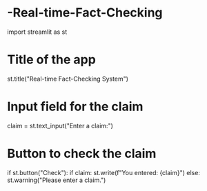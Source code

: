 # -Real-time-Fact-Checking
import streamlit as st

# Title of the app
st.title("Real-time Fact-Checking System")

# Input field for the claim
claim = st.text_input("Enter a claim:")

# Button to check the claim
if st.button("Check"):
    if claim:
        st.write(f"You entered: {claim}")
    else:
        st.warning("Please enter a claim.")
